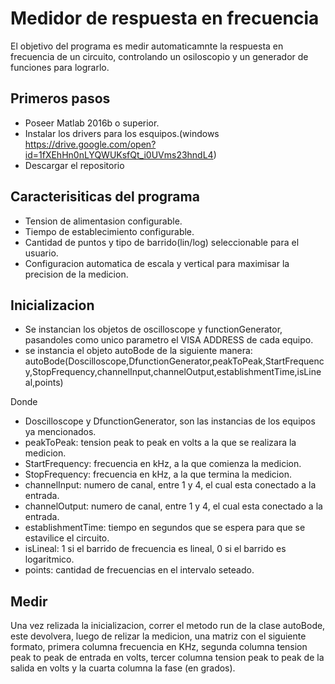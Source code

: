 # Medidor de respuesta en frecuencia
El objetivo del programa es medir automaticamnte la respuesta en frecuencia de un circuito, controlando un osiloscopio y un generador de funciones para lograrlo.

## Primeros pasos
- Poseer Matlab 2016b o superior.
- Instalar los drivers para los esquipos.(windows https://drive.google.com/open?id=1fXEhHn0nLYQWUKsfQt_i0UVms23hndL4)
- Descargar el repositorio

## Caracterisiticas del programa

- Tension de alimentasion configurable.
- Tiempo de establecimiento configurable.
- Cantidad de puntos y tipo de barrido(lin/log) seleccionable para el usuario.
- Configuracion automatica de escala y vertical para maximisar la precision de la medicion.

## Inicializacion

- Se instancian los objetos de oscilloscope y functionGenerator, pasandoles como unico parametro el VISA ADDRESS de cada equipo.
- se instancia el objeto autoBode de la siguiente manera:
autoBode(Doscilloscope,DfunctionGenerator,peakToPeak,StartFrequency,StopFrequency,channelInput,channelOutput,establishmentTime,isLineal,points)

Donde
- Doscilloscope y DfunctionGenerator, son las instancias de los equipos ya mencionados.
- peakToPeak: tension peak to peak en volts a la que se realizara la medicion.
- StartFrequency: frecuencia en kHz, a la que comienza la medicion.
- StopFrequency: frecuencia en kHz, a la que termina la medicion.
- channelInput: numero de canal, entre 1 y 4, el cual esta conectado a la entrada.
- channelOutput: numero de canal, entre 1 y 4, el cual esta conectado a la entrada.
- establishmentTime: tiempo en segundos que se espera para que se estavilice el circuito.
- isLineal: 1 si el barrido de frecuencia es lineal, 0 si el barrido es logaritmico.
- points: cantidad de frecuencias en el intervalo seteado.

## Medir

Una vez relizada la inicializacion, correr el metodo run de la clase autoBode, este devolvera, luego de relizar la medicion, una matriz con el siguiente formato, primera columna frecuencia en KHz, segunda columna tension peak to peak de entrada en volts, tercer columna tension peak to peak de la salida en volts y la cuarta columna la fase (en grados).






